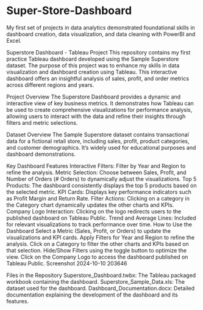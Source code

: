 # Super-Store-Dashboard
My first set of projects in data analytics demonstrated foundational skills in dashboard creation, data visualization, and data cleaning with PowerBI and Excel.

Superstore Dashboard - Tableau Project
This repository contains my first practice Tableau dashboard developed using the Sample Superstore dataset. The purpose of this project was to enhance my skills in data visualization and dashboard creation using Tableau. This interactive dashboard offers an insightful analysis of sales, profit, and order metrics across different regions and years.

Project Overview
The Superstore Dashboard provides a dynamic and interactive view of key business metrics. It demonstrates how Tableau can be used to create comprehensive visualizations for performance analysis, allowing users to interact with the data and refine their insights through filters and metric selections.

Dataset Overview
The Sample Superstore dataset contains transactional data for a fictional retail store, including sales, profit, product categories, and customer demographics. It’s widely used for educational purposes and dashboard demonstrations.

Key Dashboard Features
Interactive Filters: Filter by Year and Region to refine the analysis.
Metric Selection: Choose between Sales, Profit, and Number of Orders (# Orders) to dynamically adjust the visualizations.
Top 5 Products: The dashboard consistently displays the top 5 products based on the selected metric.
KPI Cards: Displays key performance indicators such as Profit Margin and Return Rate.
Filter Actions: Clicking on a category in the Category chart dynamically updates the other charts and KPIs.
Company Logo Interaction: Clicking on the logo redirects users to the published dashboard on Tableau Public.
Trend and Average Lines: Included for relevant visualizations to track performance over time.
How to Use the Dashboard
Select a Metric (Sales, Profit, or Orders) to update the visualizations and KPI cards.
Apply Filters for Year and Region to refine the analysis.
Click on a Category to filter the other charts and KPIs based on that selection.
Hide/Show Filters using the toggle button to optimize the view.
Click on the Company Logo to access the dashboard published on Tableau Public.
Screenshot 2024-10-10 203646

Files in the Repository
Superstore_Dashboard.twbx: The Tableau packaged workbook containing the dashboard.
Superstore_Sample_Data.xls: The dataset used for the dashboard.
Dashboard_Documentation.docx: Detailed documentation explaining the development of the dashboard and its features.
